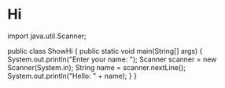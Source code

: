 # Hi
import java.util.Scanner;

public class ShowHi {
    public static void main(String[] args) {
        System.out.println("Enter your name: ");
        Scanner scanner = new Scanner(System.in);
        String name = scanner.nextLine();
        System.out.println("Hello: " + name);
    }
}
